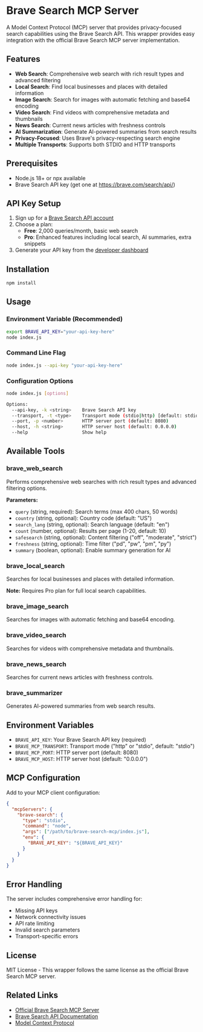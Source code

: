# Brave Search MCP Server

A Model Context Protocol (MCP) server that provides privacy-focused search capabilities using the Brave Search API. This wrapper provides easy integration with the official Brave Search MCP server implementation.

## Features

- **Web Search**: Comprehensive web search with rich result types and advanced filtering
- **Local Search**: Find local businesses and places with detailed information
- **Image Search**: Search for images with automatic fetching and base64 encoding
- **Video Search**: Find videos with comprehensive metadata and thumbnails
- **News Search**: Current news articles with freshness controls
- **AI Summarization**: Generate AI-powered summaries from search results
- **Privacy-Focused**: Uses Brave's privacy-respecting search engine
- **Multiple Transports**: Supports both STDIO and HTTP transports

## Prerequisites

- Node.js 18+ or npx available
- Brave Search API key (get one at https://brave.com/search/api/)

## API Key Setup

1. Sign up for a [Brave Search API account](https://brave.com/search/api/)
2. Choose a plan:
   - **Free**: 2,000 queries/month, basic web search
   - **Pro**: Enhanced features including local search, AI summaries, extra snippets
3. Generate your API key from the [developer dashboard](https://api-dashboard.search.brave.com/app/keys)

## Installation

```bash
npm install
```

## Usage

### Environment Variable (Recommended)

```bash
export BRAVE_API_KEY="your-api-key-here"
node index.js
```

### Command Line Flag

```bash
node index.js --api-key "your-api-key-here"
```

### Configuration Options

```bash
node index.js [options]

Options:
  --api-key, -k <string>    Brave Search API key
  --transport, -t <type>    Transport mode (stdio|http) [default: stdio]
  --port, -p <number>       HTTP server port (default: 8080)
  --host, -h <string>       HTTP server host (default: 0.0.0.0)
  --help                    Show help
```

## Available Tools

### brave_web_search
Performs comprehensive web searches with rich result types and advanced filtering options.

**Parameters:**
- `query` (string, required): Search terms (max 400 chars, 50 words)
- `country` (string, optional): Country code (default: "US")
- `search_lang` (string, optional): Search language (default: "en")
- `count` (number, optional): Results per page (1-20, default: 10)
- `safesearch` (string, optional): Content filtering ("off", "moderate", "strict")
- `freshness` (string, optional): Time filter ("pd", "pw", "pm", "py")
- `summary` (boolean, optional): Enable summary generation for AI

### brave_local_search
Searches for local businesses and places with detailed information.

**Note:** Requires Pro plan for full local search capabilities.

### brave_image_search
Searches for images with automatic fetching and base64 encoding.

### brave_video_search
Searches for videos with comprehensive metadata and thumbnails.

### brave_news_search
Searches for current news articles with freshness controls.

### brave_summarizer
Generates AI-powered summaries from web search results.

## Environment Variables

- `BRAVE_API_KEY`: Your Brave Search API key (required)
- `BRAVE_MCP_TRANSPORT`: Transport mode ("http" or "stdio", default: "stdio")
- `BRAVE_MCP_PORT`: HTTP server port (default: 8080)
- `BRAVE_MCP_HOST`: HTTP server host (default: "0.0.0.0")

## MCP Configuration

Add to your MCP client configuration:

```json
{
  "mcpServers": {
    "brave-search": {
      "type": "stdio",
      "command": "node",
      "args": ["/path/to/brave-search-mcp/index.js"],
      "env": {
        "BRAVE_API_KEY": "${BRAVE_API_KEY}"
      }
    }
  }
}
```

## Error Handling

The server includes comprehensive error handling for:
- Missing API keys
- Network connectivity issues
- API rate limiting
- Invalid search parameters
- Transport-specific errors

## License

MIT License - This wrapper follows the same license as the official Brave Search MCP server.

## Related Links

- [Official Brave Search MCP Server](https://github.com/brave/brave-search-mcp-server)
- [Brave Search API Documentation](https://brave.com/search/api/)
- [Model Context Protocol](https://modelcontextprotocol.io/)
